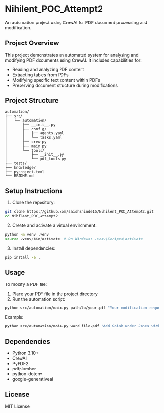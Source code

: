# Nihilent_POC_Attempt2

An automation project using CrewAI for PDF document processing and modification.

## Project Overview

This project demonstrates an automated system for analyzing and modifying PDF documents using CrewAI. It includes capabilities for:
- Reading and analyzing PDF content
- Extracting tables from PDFs
- Modifying specific text content within PDFs
- Preserving document structure during modifications

## Project Structure

```
automation/
├── src/
│   └── automation/
│       ├── __init__.py
│       ├── config/
│       │   ├── agents.yaml
│       │   └── tasks.yaml
│       ├── crew.py
│       ├── main.py
│       └── tools/
│           ├── __init__.py
│           └── pdf_tools.py
├── tests/
├── knowledge/
├── pyproject.toml
└── README.md
```

## Setup Instructions

1. Clone the repository:
```bash
git clone https://github.com/saishshinde15/Nihilent_POC_Attempt2.git
cd Nihilent_POC_Attempt2
```

2. Create and activate a virtual environment:
```bash
python -m venv .venv
source .venv/bin/activate  # On Windows: .venv\Scripts\activate
```

3. Install dependencies:
```bash
pip install -e .
```

## Usage

To modify a PDF file:

1. Place your PDF file in the project directory
2. Run the automation script:
```bash
python src/automation/main.py path/to/your.pdf "Your modification request"
```

Example:
```bash
python src/automation/main.py word-file.pdf "Add Saish under Jones with M as the Gender"
```

## Dependencies

- Python 3.10+
- CrewAI
- PyPDF2
- pdfplumber
- python-dotenv
- google-generativeai

## License

MIT License
